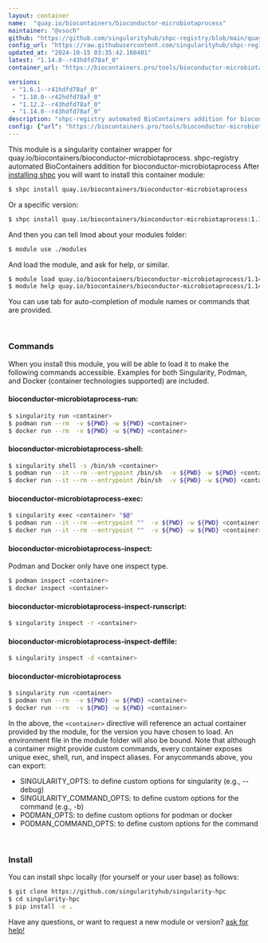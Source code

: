 ```yaml
---
layout: container
name:  "quay.io/biocontainers/bioconductor-microbiotaprocess"
maintainer: "@vsoch"
github: "https://github.com/singularityhub/shpc-registry/blob/main/quay.io/biocontainers/bioconductor-microbiotaprocess/container.yaml"
config_url: "https://raw.githubusercontent.com/singularityhub/shpc-registry/main/quay.io/biocontainers/bioconductor-microbiotaprocess/container.yaml"
updated_at: "2024-10-15 03:35:42.160401"
latest: "1.14.0--r43hdfd78af_0"
container_url: "https://biocontainers.pro/tools/bioconductor-microbiotaprocess"

versions:
 - "1.6.1--r41hdfd78af_0"
 - "1.10.0--r42hdfd78af_0"
 - "1.12.2--r43hdfd78af_0"
 - "1.14.0--r43hdfd78af_0"
description: "shpc-registry automated BioContainers addition for bioconductor-microbiotaprocess"
config: {"url": "https://biocontainers.pro/tools/bioconductor-microbiotaprocess", "maintainer": "@vsoch", "description": "shpc-registry automated BioContainers addition for bioconductor-microbiotaprocess", "latest": {"1.14.0--r43hdfd78af_0": "sha256:1ecec7872e98b727a3ba430dd9f2c9a67117e1c629cc52ac1b734be6e9f8dd53"}, "tags": {"1.6.1--r41hdfd78af_0": "sha256:d141d9822d1e21216d3bbdbc938946c16ba01b6361a9db6721d96d86ad2598c4", "1.10.0--r42hdfd78af_0": "sha256:ed4fdfb7c9bd8f733935e46192d26a9cb92a645a863d43c6bc7fe2a020502145", "1.12.2--r43hdfd78af_0": "sha256:411f4c539dc17a18f4e5e46049591079162a3cbe7e84bb2a81d4b1db708fb16d", "1.14.0--r43hdfd78af_0": "sha256:1ecec7872e98b727a3ba430dd9f2c9a67117e1c629cc52ac1b734be6e9f8dd53"}, "docker": "quay.io/biocontainers/bioconductor-microbiotaprocess"}
---
```


This module is a singularity container wrapper for quay.io/biocontainers/bioconductor-microbiotaprocess.
shpc-registry automated BioContainers addition for bioconductor-microbiotaprocess
After [installing shpc](#install) you will want to install this container module:


```bash
$ shpc install quay.io/biocontainers/bioconductor-microbiotaprocess
```

Or a specific version:

```bash
$ shpc install quay.io/biocontainers/bioconductor-microbiotaprocess:1.14.0--r43hdfd78af_0
```

And then you can tell lmod about your modules folder:

```bash
$ module use ./modules
```

And load the module, and ask for help, or similar.

```bash
$ module load quay.io/biocontainers/bioconductor-microbiotaprocess/1.14.0--r43hdfd78af_0
$ module help quay.io/biocontainers/bioconductor-microbiotaprocess/1.14.0--r43hdfd78af_0
```

You can use tab for auto-completion of module names or commands that are provided.

<br>

### Commands

When you install this module, you will be able to load it to make the following commands accessible.
Examples for both Singularity, Podman, and Docker (container technologies supported) are included.

#### bioconductor-microbiotaprocess-run:

```bash
$ singularity run <container>
$ podman run --rm  -v ${PWD} -w ${PWD} <container>
$ docker run --rm  -v ${PWD} -w ${PWD} <container>
```

#### bioconductor-microbiotaprocess-shell:

```bash
$ singularity shell -s /bin/sh <container>
$ podman run --it --rm --entrypoint /bin/sh  -v ${PWD} -w ${PWD} <container>
$ docker run --it --rm --entrypoint /bin/sh  -v ${PWD} -w ${PWD} <container>
```

#### bioconductor-microbiotaprocess-exec:

```bash
$ singularity exec <container> "$@"
$ podman run --it --rm --entrypoint ""  -v ${PWD} -w ${PWD} <container> "$@"
$ docker run --it --rm --entrypoint ""  -v ${PWD} -w ${PWD} <container> "$@"
```

#### bioconductor-microbiotaprocess-inspect:

Podman and Docker only have one inspect type.

```bash
$ podman inspect <container>
$ docker inspect <container>
```

#### bioconductor-microbiotaprocess-inspect-runscript:

```bash
$ singularity inspect -r <container>
```

#### bioconductor-microbiotaprocess-inspect-deffile:

```bash
$ singularity inspect -d <container>
```



#### bioconductor-microbiotaprocess

```bash
$ singularity run <container>
$ podman run --rm  -v ${PWD} -w ${PWD} <container>
$ docker run --rm  -v ${PWD} -w ${PWD} <container>
```


In the above, the `<container>` directive will reference an actual container provided
by the module, for the version you have chosen to load. An environment file in the
module folder will also be bound. Note that although a container
might provide custom commands, every container exposes unique exec, shell, run, and
inspect aliases. For anycommands above, you can export:

 - SINGULARITY_OPTS: to define custom options for singularity (e.g., --debug)
 - SINGULARITY_COMMAND_OPTS: to define custom options for the command (e.g., -b)
 - PODMAN_OPTS: to define custom options for podman or docker
 - PODMAN_COMMAND_OPTS: to define custom options for the command

<br>

### Install

You can install shpc locally (for yourself or your user base) as follows:

```bash
$ git clone https://github.com/singularityhub/singularity-hpc
$ cd singularity-hpc
$ pip install -e .
```

Have any questions, or want to request a new module or version? [ask for help!](https://github.com/singularityhub/singularity-hpc/issues)